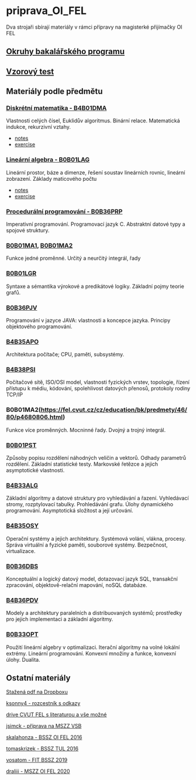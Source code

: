 # priprava_OI_FEL
Dva strojaři sbírají materiály v rámci přípravy na magisterké přijímačky OI FEL

## [Okruhy bakalářského programu](https://fel.cvut.cz/cz/education/bachelor/topicsOI2016.html)

## [Vzorový test](https://oi.fel.cvut.cz/res/cdn-ljr0u/pages/files/170-zp-prij-vzor-oi-mag.pdf)

## Materiály podle předmětu

### [Diskrétní matematika - B4B01DMA](https://fel.cvut.cz/cz/education/bk/predmety/46/80/p4680906.html)
Vlastnosti celých čísel, Euklidův algoritmus. Binární relace. Matematická indukce, rekurzivní vztahy.
- [notes](ftp://math.feld.cvut.cz/pub/velebil/y01dma/dma-notes.pdf)
- [exercise](ftp://math.feld.cvut.cz/pub/velebil/y01dma/dma-sbirka.pdf)

### [Lineární algebra - B0B01LAG](https://fel.cvut.cz/cz/education/bk/predmety/46/80/p4680606.html)
Lineární prostor, báze a dimenze, řešení soustav lineárních rovnic, lineární zobrazení. Základy maticového počtu 
- [notes](ftp://math.feld.cvut.cz/pub/velebil/downloads/akla/akla_2021_02_12.pdf)
- [exercise]()

### [Procedurální programování - B0B36PRP](https://fel.cvut.cz/cz/education/bk/predmety/47/02/p4702606.html)
Imperativní programování. Programovací jazyk C. Abstraktní datové typy a spojové struktury.

### [B0B01MA1](https://fel.cvut.cz/cz/education/bk/predmety/46/80/p4680306.html), [B0B01MA2](https://fel.cvut.cz/cz/education/bachelor/topicsOI2016.html)
Funkce jedné proměnné. Určitý a neurčitý integrál, řady

### [B0B01LGR](https://fel.cvut.cz/cz/education/bk/predmety/46/80/p4680706.html)
Syntaxe a sémantika výrokové a predikátové logiky. Základní pojmy teorie grafů. 

### [B0B36PJV](https://fel.cvut.cz/cz/education/bk/predmety/50/10/p5010706.html)
Programování v jazyce JAVA: vlastnosti a koncepce jazyka. Principy objektového programování. 

### [B4B35APO](https://fel.cvut.cz/cz/education/bk/predmety/50/99/p5099306.html)
Architektura počítače; CPU, paměti, subsystémy. 

### [B4B38PSI](https://fel.cvut.cz/cz/education/bk/predmety/46/66/p4666906.html)
Počítačové sítě, ISO/OSI model, vlastnosti fyzických vrstev, topologie, řízení přístupu k médiu, kódování, spolehlivost datových přenosů, protokoly rodiny TCP/IP

### B0B01MA2(https://fel.cvut.cz/cz/education/bk/predmety/46/80/p4680806.html)
Funkce více proměnných. Mocninné řady. Dvojný a trojný integrál.

### [B0B01PST](https://fel.cvut.cz/cz/education/bk/predmety/46/81/p4681506.html)
Způsoby popisu rozdělení náhodných veličin a vektorů. Odhady parametrů rozdělení. Základní statistické testy. Markovské řetězce a jejich asymptotické vlastnosti. 

### [B4B33ALG](https://fel.cvut.cz/cz/education/bk/predmety/46/82/p4682306.html)
Základní algoritmy a datové struktury pro vyhledávání a řazení. Vyhledávací stromy, rozptylovací tabulky. Prohledávání grafu. Úlohy dynamického programování. Asymptotická složitost a její určování. 

### [B4B35OSY](https://fel.cvut.cz/cz/education/bk/predmety/46/83/p4683606.html)
Operační systémy a jejich architektury. Systémová volání, vlákna, procesy. Správa virtuální a fyzické paměti, souborové systémy. Bezpečnost, virtualizace. 

### [B0B36DBS](https://fel.cvut.cz/cz/education/bk/predmety/50/10/p5010606.html)
Konceptuální a logický datový model, dotazovací jazyk SQL, transakční zpracování, objektově-relační mapování, noSQL databáze.

### [B4B36PDV](https://fel.cvut.cz/cz/education/bk/predmety/47/02/p4702806.html)
Modely a architektury paralelních a distribuovaných systémů; prostředky pro jejich implementaci a základní algoritmy. 

### [B0B33OPT](https://fel.cvut.cz/cz/education/bk/predmety/46/74/p4674306.html)
Použití lineární algebry v optimalizaci. Iterační algoritmy na volné lokální extrémy. Lineární programování. Konvexní množiny a funkce, konvexní úlohy. Dualita. 


## Ostatní materiály
[Stažená pdf na Dropboxu](https://www.dropbox.com/sh/ornrlqph1fdaim2/AABAuUiUGShkXhvCh9Mwe1x9a?dl=0)

[ksonny4 - rozcestník s odkazy](https://ksonny4.github.io/?fbclid=IwAR0kU0Ybk5CNJkdT9BwAUWO9o74gU9SGEVycOT9deTJs1lbYXmVnZGaP_Yg)

[drive CVUT FEL s literaturou a vše možné](https://drive.google.com/drive/folders/0B33G3DM4Z57yLWRrcVpWTnBIdUE)

[jsimck - příprava na MSZZ VSB](https://github.com/jsimck/vsb-ing-state-exam?fbclid=IwAR0_CM4RhCuI3TfcMymzIGK-BuL6Clu1vGdzVtLJTkeiHyFeEtQvZh-TRGo)

[skalahonza - BSSZ OI FEL 2016](https://gist.github.com/skalahonza/6fad572b7d969e08ce6a258c7d7bde68?fbclid=IwAR34y3iHVXQZOf5pO9ZEAURS3SgtY5LfjmPrgTDR7apZ702osQ8hnG5MyBw)

[tomaskrizek - BSSZ TUL 2016](https://github.com/tomaskrizek/tul-szz-it-nv?fbclid=IwAR1I4sBcC24fdBKF8j5MNlaJlkCKuQrb6OExpw7t9Qv6UC7pjizndB4sqfA)

[vosatom - FIT BSSZ 2019](https://github.com/fit-szz/szz-bootcamp)

[draliii - MSZZ OI FEL 2020](https://github.com/draliii/oi-mszz?fbclid=IwAR0Gbp6aHLSB-nOnrHj5X-RetE-64ObtQCXDNBW-VUT9WFUZTwUu5yKL-KM)


